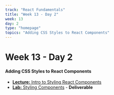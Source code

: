 ```yaml
---
track: "React Fundamentals"
title: "Week 13 - Day 2"
week: 13
day: 2
type: "homepage"
topics: "Adding CSS Styles to React Components"
---
```



# Week 13 - Day 2

#### Adding CSS Styles to React Components
- [**Lecture:** Intro to Styling React Components](/react-fundamentals/week-13/day-2/lecture-materials/intro-to-styling-components/)
- [**Lab:** Styling Components](/react-fundamentals/week-13/day-2/labs/styling-components-lab/) - **Deliverable**

